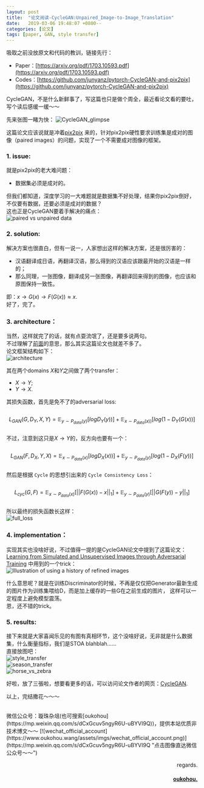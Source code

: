 ```yaml
---
layout: post
title:  "论文阅读-CycleGAN:Unpaired_Image-to-Image_Translation"
date:   2019-03-06 19:48:07 +0800--
categories: [论文]
tags: [paper, GAN, style transfer]  
---
```

吸取之前没放原文和代码的教训，链接先行：
- Paper：[https://arxiv.org/pdf/1703.10593.pdf](https://arxiv.org/pdf/1703.10593.pdf)  
- Codes：[https://github.com/junyanz/pytorch-CycleGAN-and-pix2pix](https://github.com/junyanz/pytorch-CycleGAN-and-pix2pix)  

CycleGAN，不是什么新鲜事了，写这篇也只是做个周全，最近看论文看的要吐，写个读后感缓一缓～～

先来张图一睹为快：
![CycleGAN_glimpse](https://s1.ax2x.com/2019/03/06/5GDXeh.png)  

这篇论文应该说就是冲着[pix2pix](https://www.oukohou.wang/2019/01/07/Image-to-Image-Translation-with-Conditional-Adversarial-Networks/)
来的，针对pix2pix硬性要求训练集是成对的图像（paired images）的问题，实现了一个不需要成对图像的框架。  

### 1. issue:   
就是pix2pix的老大难问题：
- 数据集必须是成对的。  

但我们都知道，深度学习的一大难题就是数据集不好处理，结果你pix2pix倒好，不仅要有数据，还要必须是成对的数据？  
这也正是CycleGAN要着手解决的痛点：  
![paired vs unpaired data](https://s1.ax2x.com/2019/03/06/5GDmgH.png)  

### 2. solution:  
解决方案也很直白，但有一说一，人家想出这样的解决方案，还是很厉害的：  
- 汉语翻译成日语，再翻译汉语，那么得到的汉语应该跟最开始的汉语是一样的；  
- 那么同理，一张图像，翻译成另一张图像，再翻译回来得到的图像，也应该和原图保持一致性。  

即：$x \to G(x) \to F(G(x)) \approx x$.  
好了，完了。  

### 3. architecture：  
当然，这样就完了的话，就有点耍流氓了，还是要多说两句。    
不过理解了[前面](#2-solution)的意思，那么其实这篇论文也就差不多了。  
论文框架结构如下：  
![architecture](https://s1.ax2x.com/2019/03/06/5GDV0N.png)  

其在两个domains $X$和$Y$之间做了两个transfer：  
- $X \to Y$;  
- $Y \to X$.  

其损失函数，首先是免不了的adversarial loss:  
　　$$L_{GAN}(G,D_Y,X,Y)=\mathbb{E}_{y\sim P_{data}(y)}[logD_Y(y))]+\mathbb{E}_{x\sim P_{data}(x))}[log(1-D_Y(G(x))]$$  
不过，注意到这只是$X \to Y$的，反方向也要有一个：  
　　$$L_{GAN}(F,D_X,Y,X)=\mathbb{E}_{x\sim P_{data}(x)}[logD_X(x))]+\mathbb{E}_{y\sim P_{data}(y)}[log(1-D_X(F(y))]$$  
然后是根据 `Cycle` 的思想引出来的 `Cycle Consistency Loss`：  
　　$$L_{cyc}(G,F)=\mathbb{E}_{x\sim P_{data}(x)}[||F(G(x))-x||_1]+\mathbb{E}_{y\sim P_{data}(y)}[||G(F(y))-y||_1]$$  
所以最终的损失函数长这样：  
![full_loss](https://s1.ax2x.com/2019/03/06/5GDYau.png)  


### 4. implementation：  
实现其实也没啥好说，不过值得一提的是CycleGAN论文中提到了这篇论文：[Learning from Simulated and Unsupervised Images through Adversarial
Training](http://openaccess.thecvf.com/content_cvpr_2017/papers/Shrivastava_Learning_From_Simulated_CVPR_2017_paper.pdf)
中用到的一个trick：  
![Illustration of using a history of refined images](https://s1.ax2x.com/2019/03/06/5GD0f9.png)    

什么意思呢？就是在训练Discriminator的时候，不再是仅仅把Generator最新生成的图片作为训练集喂给D，而是加上缓存的一些G在之前生成的图片，
这样可以一定程度上避免模型震荡。  
恩，还不错的trick。  

### 5. results:
接下来就是大家喜闻乐见的有图有真相环节，这个没啥好说，无非就是什么数据集，什么衡量指标，我们是STOA blahblah……  
直接放图吧：  
![style_transfer](https://s1.ax2x.com/2019/03/06/5GDWTA.png)  
![season_transfer](https://s1.ax2x.com/2019/03/06/5GDj6q.png)  
![horse_vs_zebra](https://s1.ax2x.com/2019/03/06/5GDdJO.png)  

好啦，放了三張啦，想要看更多的话，可以访问论文作者的网页：[CycleGAN](https://junyanz.github.io/CycleGAN/).      

以上，完结撒花～～～  





<br>
微信公众号：璇珠杂俎(也可搜索[oukohou](https://mp.weixin.qq.com/s/dCxGcuv5ngyR6U-uBYVI9Q))，提供本站优质非技术博文～～
[![wechat_official_account](https://www.oukohou.wang/assets/imgs/wechat_official_account.png)](https://mp.weixin.qq.com/s/dCxGcuv5ngyR6U-uBYVI9Q "点击图像直达微信公众号～～")  




<br>
<p  align="right">regards.</p>
<h4 align="right">
    <a href="https://www.oukohou.wang/">
        oukohou.
    </a>
</h4>

